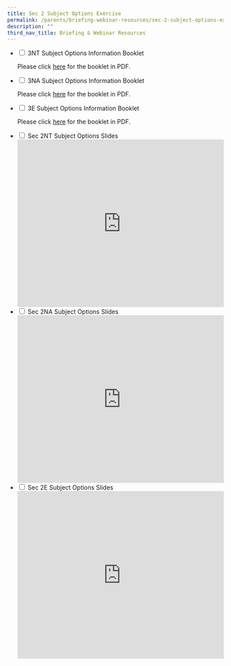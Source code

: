 ```yaml
---
title: Sec 2 Subject Options Exercise
permalink: /parents/briefing-webinar-resources/sec-2-subject-options-exercise/
description: ""
third_nav_title: Briefing & Webinar Resources
---
```






<ul class="jekyllcodex_accordion">
  <li>
    <input type="checkbox" id="accordion1">
    <label for="accordion1">3NT Subject Options Information Booklet</label>
    <div>
			<p>Please click <a href="/files/3NT%20Streaming%20Booklet%202023.pdf"> here</a> for the booklet in PDF.</p>
    </div>
	</li>
	 <li>
    <input type="checkbox" id="accordion2">
    <label for="accordion2">3NA Subject Options Information Booklet</label>
    <div>
      <p>Please click <a href="files/3NA%20Streaming%20Booklet%202023.pdf"> here</a> for the booklet in PDF.</p>
    </div>
	</li>
	 <li>
    <input type="checkbox" id="accordion3">
    <label for="accordion3">3E Subject Options Information Booklet</label>
    <div>
      <p>Please click <a href="3Exp%20Streaming%20Booklet%202023.pdf"> here</a> for the booklet in PDF.</p>
    </div>
	</li>
		<li>
    <input type="checkbox" id="accordion5">
    <label for="accordion5">Sec 2NT Subject Options Slides</label>
    <div>
<iframe allowfullscreen="true" height="389" width="480" frameborder="0" src="https://docs.google.com/presentation/d/e/2PACX-1vQcSrTXoiusfQFjAzVxtMFDA2iVnO5vTzHoq2J1LCBtvWGt_AxaYOF5y4QkCZwyMw/embed?start=false&amp;loop=false&amp;delayms=3000"></iframe>
    </div>
	</li>
	<li>
    <input type="checkbox" id="accordion6">
    <label for="accordion6">Sec 2NA Subject Options Slides</label>
    <div>
<iframe allowfullscreen="true" height="389" width="480" frameborder="0" src="https://docs.google.com/presentation/d/e/2PACX-1vQaYL_xUmC0t8TLiRDcJOz9o7KE058QIKS83mfxZdbBvxclOxES1gYXKZj-p8B-1Q/embed?start=false&amp;loop=false&amp;delayms=3000"></iframe>
    </div>
	</li>
		<li>
    <input type="checkbox" id="accordion7">
    <label for="accordion7">Sec 2E Subject Options Slides</label>
    <div>
<iframe allowfullscreen="true" height="389" width="480" frameborder="0" src="https://docs.google.com/presentation/d/e/2PACX-1vS6fsxHKX2OpPUJ4OUZ3toIqHnmwdYHqskw_Cn2XF426BNmQ__G9o0c7J9tkWD34A/embed?start=false&amp;loop=false&amp;delayms=3000"></iframe>
    </div>
	</li>
	</ul>
